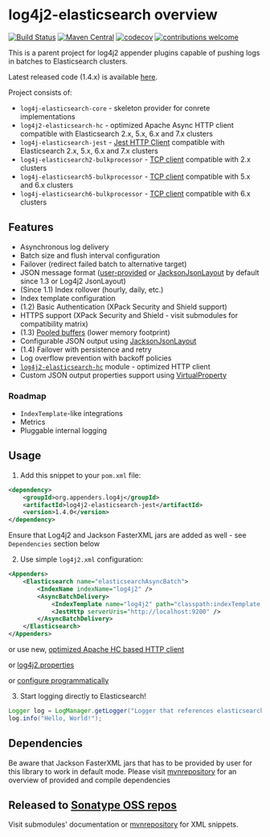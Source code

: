 # log4j2-elasticsearch overview

[![Build Status](https://travis-ci.org/dwyl/learn-travis.svg?branch=master)](https://travis-ci.org/rfoltyns/log4j2-elasticsearch)
[![Maven Central](https://maven-badges.herokuapp.com/maven-central/org.appenders.log4j/parent/badge.svg)](https://maven-badges.herokuapp.com/maven-central/org.appenders.log4j/parent)
[![codecov](https://codecov.io/gh/rfoltyns/log4j2-elasticsearch/branch/master/graph/badge.svg)](https://codecov.io/gh/rfoltyns/log4j2-elasticsearch)
[![contributions welcome](https://img.shields.io/badge/contributions-welcome-brightgreen.svg?style=flat)](https://github.com/rfoltyns/log4j2-elasticsearch)

This is a parent project for log4j2 appender plugins capable of pushing logs in batches to Elasticsearch clusters.

Latest released code (1.4.x) is available [here](https://github.com/rfoltyns/log4j2-elasticsearch/tree/1.4).

Project consists of:
* `log4j-elasticsearch-core` - skeleton provider for conrete implementations
* `log4j2-elasticsearch-hc` - optimized Apache Async HTTP client compatible with Elasticsearch 2.x, 5.x, 6.x and 7.x clusters
* `log4j-elasticsearch-jest` - [Jest HTTP Client](https://github.com/searchbox-io/Jest) compatible with Elasticsearch 2.x, 5.x, 6.x and 7.x clusters
* `log4j-elasticsearch2-bulkprocessor` - [TCP client](https://www.elastic.co/guide/en/elasticsearch/client/java-api/2.4/java-docs-bulk-processor.html) compatible with 2.x clusters
* `log4j-elasticsearch5-bulkprocessor` - [TCP client](https://www.elastic.co/guide/en/elasticsearch/client/java-api/5.6/java-docs-bulk-processor.html) compatible with 5.x and 6.x clusters
* `log4j-elasticsearch6-bulkprocessor` - [TCP client](https://www.elastic.co/guide/en/elasticsearch/client/java-api/6.2/java-docs-bulk-processor.html) compatible with 6.x clusters

## Features

* Asynchronous log delivery
* Batch size and flush interval configuration
* Failover (redirect failed batch to alternative target)
* JSON message format ([user-provided](https://github.com/rfoltyns/log4j2-elasticsearch/blob/master/log4j2-elasticsearch-jest/src/test/java/org/appenders/log4j2/elasticsearch/jest/smoke/CustomMessageFactoryTest.java) or [JacksonJsonLayout](log4j2-elasticsearch-core#jacksonjsonlayout) by default since 1.3 or Log4j2 JsonLayout)
* (Since 1.1) Index rollover (hourly, daily, etc.)
* Index template configuration
* (1.2) Basic Authentication (XPack Security and Shield support)
* HTTPS support (XPack Security and Shield - visit submodules for compatibility matrix)
* (1.3) [Pooled buffers](log4j2-elasticsearch-core#object-pooling) (lower memory footprint)
* Configurable JSON output using [JacksonJsonLayout](log4j2-elasticsearch-core#jacksonjsonlayout)
* (1.4) Failover with persistence and retry
* Log overflow prevention with backoff policies
* [`log4j2-elasticsearch-hc`](https://github.com/rfoltyns/log4j2-elasticsearch/blob/master/log4j2-elasticsearch-hc) module - optimized HTTP client
* Custom JSON output properties support using [VirtualProperty](https://github.com/rfoltyns/log4j2-elasticsearch/tree/master/log4j2-elasticsearch-core#virtual-properties)

### Roadmap

* `IndexTemplate`-like integrations
* Metrics
* Pluggable internal logging

## Usage

1. Add this snippet to your `pom.xml` file:
```xml
<dependency>
    <groupId>org.appenders.log4j</groupId>
    <artifactId>log4j2-elasticsearch-jest</artifactId>
    <version>1.4.0</version>
</dependency>
```

Ensure that Log4j2 and Jackson FasterXML jars are added as well - see `Dependencies` section below

2. Use simple `log4j2.xml` configuration:
```xml
<Appenders>
    <Elasticsearch name="elasticsearchAsyncBatch">
        <IndexName indexName="log4j2" />
        <AsyncBatchDelivery>
            <IndexTemplate name="log4j2" path="classpath:indexTemplate.json" />
            <JestHttp serverUris="http://localhost:9200" />
        </AsyncBatchDelivery>
    </Elasticsearch>
</Appenders>
```

or use new, [optimized Apache HC based HTTP client](https://github.com/rfoltyns/log4j2-elasticsearch/blob/master/log4j2-elasticsearch-hc)

or [log4j2.properties](https://github.com/rfoltyns/log4j2-elasticsearch/blob/master/log4j2-elasticsearch-hc/src/test/resources/log4j2.properties)

or [configure programmatically](https://github.com/rfoltyns/log4j2-elasticsearch/blob/master/log4j2-elasticsearch-hc/src/test/java/org/appenders/log4j2/elasticsearch/hc/smoke/SmokeTest.java)

3. Start logging directly to Elasticsearch!
```java
Logger log = LogManager.getLogger("Logger that references elasticsearchAsyncBatch")
log.info("Hello, World!");
```
## Dependencies

Be aware that Jackson FasterXML jars that has to be provided by user for this library to work in default mode.
Please visit [mvnrepository](https://mvnrepository.com/artifact/org.appenders.log4j) for an overview of provided and compile dependencies

## Released to [Sonatype OSS repos](https://oss.sonatype.org/content/repositories/releases/org/appenders/log4j/)
Visit submodules' documentation or [mvnrepository](https://mvnrepository.com/artifact/org.appenders.log4j) for XML snippets.
